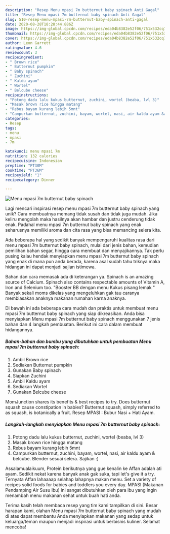 ```yaml
---
description: "Resep Menu mpasi 7m butternut baby spinach Anti Gagal"
title: "Resep Menu mpasi 7m butternut baby spinach Anti Gagal"
slug: 510-resep-menu-mpasi-7m-butternut-baby-spinach-anti-gagal
date: 2020-08-28T18:28:44.886Z
image: https://img-global.cpcdn.com/recipes/eda04b8382e52f06/751x532cq70/menu-mpasi-7m-butternut-baby-spinach-foto-resep-utama.jpg
thumbnail: https://img-global.cpcdn.com/recipes/eda04b8382e52f06/751x532cq70/menu-mpasi-7m-butternut-baby-spinach-foto-resep-utama.jpg
cover: https://img-global.cpcdn.com/recipes/eda04b8382e52f06/751x532cq70/menu-mpasi-7m-butternut-baby-spinach-foto-resep-utama.jpg
author: Leon Garrett
ratingvalue: 4.6
reviewcount: 3
recipeingredient:
- " Brown rice"
- " Butternut pumpkin"
- " Baby spinach"
- " Zuchini"
- " Kaldu ayam"
- " Wortel"
- " Belcube cheese"
recipeinstructions:
- "Potong dadu lalu kukus butternut, zuchini, wortel (beaba, lvl 3)"
- "Masak brown rice hingga matang"
- "Rebus bayam kurang lebih 5mnt"
- "Campurkan butternut, zuchini, bayam, wortel, nasi, air kaldu ayam &amp; belcube. Blender sesuai selera. Sajikan :)"
categories:
- Resep
tags:
- menu
- mpasi
- 7m

katakunci: menu mpasi 7m 
nutrition: 132 calories
recipecuisine: Indonesian
preptime: "PT30M"
cooktime: "PT36M"
recipeyield: "1"
recipecategory: Dinner

---
```



![Menu mpasi 7m butternut baby spinach](https://img-global.cpcdn.com/recipes/eda04b8382e52f06/751x532cq70/menu-mpasi-7m-butternut-baby-spinach-foto-resep-utama.jpg)

Lagi mencari inspirasi resep menu mpasi 7m butternut baby spinach yang unik? Cara membuatnya memang tidak susah dan tidak juga mudah. Jika keliru mengolah maka hasilnya akan hambar dan justru cenderung tidak enak. Padahal menu mpasi 7m butternut baby spinach yang enak seharusnya memiliki aroma dan cita rasa yang bisa memancing selera kita.

Ada beberapa hal yang sedikit banyak mempengaruhi kualitas rasa dari menu mpasi 7m butternut baby spinach, mulai dari jenis bahan, kemudian pemilihan bahan segar, hingga cara membuat dan menyajikannya. Tak perlu pusing kalau hendak menyiapkan menu mpasi 7m butternut baby spinach yang enak di mana pun anda berada, karena asal sudah tahu triknya maka hidangan ini dapat menjadi sajian istimewa.

Bahan dan cara memasak ada di keterangan ya. Spinach is an amazing source of Calcium. Spinach also contains respectable amounts of Vitamin A, Iron and Selenium too. &#34;Booster BB dengan menu Kukus pisang lemak &#34; Banyak sekali moms dikelas yang mengeluhkan gak tau caranya membiasakan anaknya makanan rumahan karna anaknya.


Di bawah ini ada beberapa cara mudah dan praktis untuk membuat menu mpasi 7m butternut baby spinach yang siap dikreasikan. Anda bisa menyiapkan Menu mpasi 7m butternut baby spinach menggunakan 7 jenis bahan dan 4 langkah pembuatan. Berikut ini cara dalam membuat hidangannya.

<!--inarticleads1-->

##### Bahan-bahan dan bumbu yang dibutuhkan untuk pembuatan Menu mpasi 7m butternut baby spinach:

1. Ambil  Brown rice
1. Sediakan  Butternut pumpkin
1. Gunakan  Baby spinach
1. Siapkan  Zuchini
1. Ambil  Kaldu ayam
1. Sediakan  Wortel
1. Gunakan  Belcube cheese


MomJunction shares its benefits &amp; best recipes to try. Does butternut squash cause constipation in babies? Butternut squash, simply referred to as squash, is botanically a fruit. Resep MPASI : Bubur Nasi + Hati Ayam. 

<!--inarticleads2-->

##### Langkah-langkah menyiapkan Menu mpasi 7m butternut baby spinach:

1. Potong dadu lalu kukus butternut, zuchini, wortel (beaba, lvl 3)
1. Masak brown rice hingga matang
1. Rebus bayam kurang lebih 5mnt
1. Campurkan butternut, zuchini, bayam, wortel, nasi, air kaldu ayam &amp; belcube. Blender sesuai selera. Sajikan :)


Assalamualaikuum, Protein berikutnya yang gue kenalin ke Affan adalah ati ayam. Sedikit nekat karena banyak anak gak suka, tapi let&#39;s give it a try. Ternyata Affan lahaaaap selahap lahapnya makan menu. Set a variety of recipes solid foods for babies and toddlers you every day. MPASI (Makanan Pendamping Air Susu Ibu) ini sangat dibutuhkan oleh para ibu yang ingin menambah menu makanan sehat untuk buah hati anda. 

Terima kasih telah membaca resep yang tim kami tampilkan di sini. Besar harapan kami, olahan Menu mpasi 7m butternut baby spinach yang mudah di atas dapat membantu Anda menyiapkan makanan yang sedap untuk keluarga/teman maupun menjadi inspirasi untuk berbisnis kuliner. Selamat mencoba!
